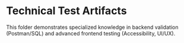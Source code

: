# Technical Test Artifacts

This folder demonstrates specialized knowledge in backend validation (Postman/SQL) and advanced frontend testing (Accessibility, UI/UX).
